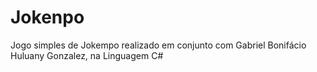 # Jokenpo
Jogo simples de Jokempo realizado em conjunto com Gabriel Bonifácio Huluany Gonzalez, na Linguagem C#
